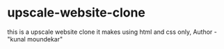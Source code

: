# upscale-website-clone
this is a upscale website  clone it makes using html and css only,
Author - "kunal moundekar"
